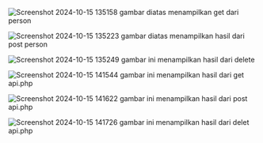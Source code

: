 ![Screenshot 2024-10-15 135158](https://github.com/user-attachments/assets/b51f38f0-0f49-49e6-b868-bdf54e8f46f1)
gambar diatas menampilkan get dari person

![Screenshot 2024-10-15 135223](https://github.com/user-attachments/assets/8430525c-6047-4b8a-aab3-17ca42482b69)
gambar diatas menampilkan hasil dari post person

![Screenshot 2024-10-15 135249](https://github.com/user-attachments/assets/5cf6bcec-9004-411c-a5b9-6e60c9676711)
gambar ini menampilkan hasil dari delete

![Screenshot 2024-10-15 141544](https://github.com/user-attachments/assets/96378556-3c14-4e5d-ab3d-6de24c093bfb)
gambar ini menampilkan hasil dari get api.php

![Screenshot 2024-10-15 141622](https://github.com/user-attachments/assets/17a98cfb-31f3-4041-8622-d8dd66fa9d60)
gambar ini menampilkan hasil dari post api.php

![Screenshot 2024-10-15 141726](https://github.com/user-attachments/assets/1d1531dc-5a87-4f28-88eb-70dd597b43e7)
gambar ini menampilkan hasil dari delet api.php
